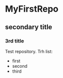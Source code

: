 MyFirstRepo
===========
## secondary title
### 3rd title
Test repository.
Trh list:
* first
* second
* third
